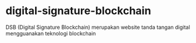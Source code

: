 # digital-signature-blockchain
DSB (Digital Signature Blockchain) merupakan website tanda tangan digital mengguanakan teknologi blockchain
